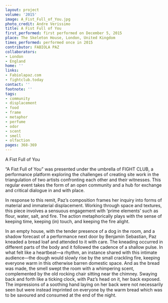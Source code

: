 ```yaml
---
layout: project
volume: '2015'
image: A_Fist_Full_of_You.jpg
photo_credit: Andre Verissimo
title: A Fist Full of You
first_performed: first performed on December 5, 2015
place: The Skeleton House, London, United Kingdom
times_performed: performed once in 2015
contributor: FABIOLA PAZ
collaborators:
- London
- England
home: ''
links:
- Fabiolapaz.com
- fightclub.today
contact: ''
footnote: ''
tags:
- community
- displacement
- food
- frame
- metaphor
- perfume
- odor
- scent
- smell
- olfaction
pages: 368-369
---
```


A Fist Full of You

“A Fist Full of You” was presented under the umbrella of FIGHT CLUB, a performance platform exploring the challenges of creating site work in the triangulation of two artists confronting each other and their witnesses. This regular event takes the form of an open community and a hub for exchange and critical dialogue in and with place.

In response to this remit, Paz’s composition frames her inquiry into forms of material and immaterial displacement. Working through space and textures, this piece involves a sensuous engagement with ‘prime elements’ such as flour, water, salt, and fire. The action metaphorically plays with the sense of keeping time, keeping (in) touch, and keeping the fire alight.

In an empty house, with the tender presence of a dog in the room, and a shadow forecast of a performance next door by Benjamin Sebastian, Paz kneaded a bread loaf and attended to it with care. The kneading occurred in different parts of the body and it followed the cadence of a shallow pulse. In what felt like a heartbeat—a rhythm, an instance shared with this intimate audience—the dough would slowly rise by the small crackling fire, keeping everyone warm in this otherwise barren domestic space. And as the bread was made, the smell swept the room with a whimpering scent, complemented by the old rocking chair sitting near the chimney. Swaying back and forth like a ticking clock, with Paz’s head on it, her back exposed. The impressions of a soothing hand laying on her back were not necessarily seen but were instead imprinted on everyone by the warm bread which was to be savoured and consumed at the end of the night.
